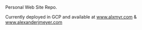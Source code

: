 Personal Web Site Repo.

Currently deployed in GCP and available at www.alxmyr.com & www.alexanderjmeyer.com
